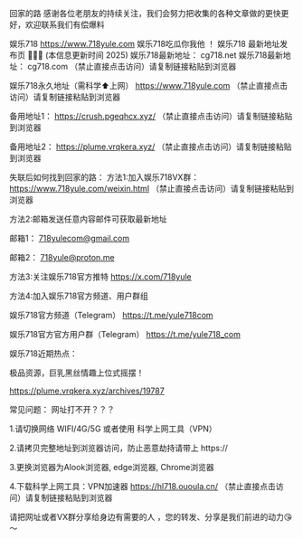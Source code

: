 回家的路
感谢各位老朋友的持续关注，我们会努力把收集的各种文章做的更快更好，欢迎联系我们有偿爆料

娱乐718 https://www.718yule.com 娱乐718吃瓜你我他 ！ 娱乐718 最新地址发布页 🍉🍉🍉 (本信息更新时间 2025) 娱乐718最新地址： cg718.net 娱乐718最新地址： cg718.com （禁止直接点击访问）请复制链接粘贴到浏览器

娱乐718永久地址（需科学⬆️上网） https://www.718yule.com （禁止直接点击访问）请复制链接粘贴到浏览器

备用地址1： https://crush.pgeqhcx.xyz/ （禁止直接点击访问）请复制链接粘贴到浏览器

备用地址2： https://plume.vrqkera.xyz/ （禁止直接点击访问）请复制链接粘贴到浏览器

失联后如何找到回家的路： 方法1:加入娱乐718VX群： https://www.718yule.com/weixin.html （禁止直接点击访问）请复制链接粘贴到浏览器

方法2:邮箱发送任意内容邮件可获取最新地址

邮箱1： 718yulecom@gmail.com

邮箱2： 718yule@proton.me

方法3:关注娱乐718官方推特 https://x.com/718yule

方法4:加入娱乐718官方频道、用户群组

娱乐718官方频道（Telegram） https://t.me/yule718com

娱乐718官方官方用户群（Telegram） https://t.me/yule718_com

娱乐718近期热点：

极品资源，巨乳黑丝情趣上位式摇摆！

https://plume.vrqkera.xyz/archives/19787

常见问题： 网址打不开？？？

1.请切换网络 WIFI/4G/5G 或者使用 科学上网工具（VPN）

2.请拷贝完整地址到浏览器访问，防止恶意劫持请带上 https://

3.更换浏览器为Alook浏览器, edge浏览器, Chrome浏览器

4.下载科学上网工具：VPN加速器 https://hl718.ououla.cn/ （禁止直接点击访问）请复制链接粘贴到浏览器

请把网址或者VX群分享给身边有需要的人 ，您的转发、分享是我们前进的动力😘～
